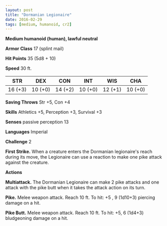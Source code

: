 ```yaml
---
layout: post
title: "Dormanian Legionaire"
date: 2016-02-29
tags: [medium, humanoid, cr2]
---
```


**Medium humanoid (human), lawful neutral**

**Armor Class** 17 (splint mail)

**Hit Points** 35 (5d8 + 10)

**Speed** 30 ft.

|   STR   |   DEX   |   CON   |   INT   |   WIS   |   CHA   |
|:-----:|:-----:|:-----:|:-----:|:-----:|:-----:|
| 16 (+3) | 10 (+0) | 14 (+2) | 10 (+0) | 12 (+1) | 10 (+0) |

**Saving Throws** Str +5, Con +4

**Skills** Athletics +5, Perception +3, Survival +3

**Senses** passive perception 13

**Languages** Imperial

**Challenge** 2

**First Strike.** When a creature enters the Dormanian legionaire's reach during its move, the Legionaire can use a reaction to make one pike attack against the creature.

**Actions** 

**Multiattack.** The Dormanian Legionaire can make 2 pike attacks and one attack with the pike butt when it takes the attack action on its turn.

**Pike.** Melee weapon attack. Reach 10 ft. To hit: +5 , 9 (1d10+3) piercing damage on a hit.

**Pike Butt.** Melee weapon attack. Reach 10 ft. To hit: +5, 6 (1d4+3) bludgeoning damage on a hit.